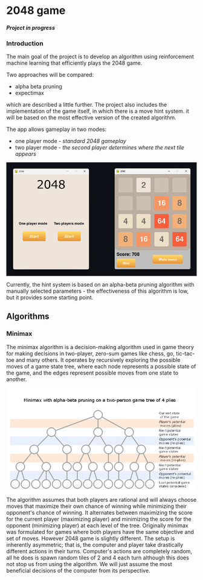 # 2048 game
#### _Project in progress_

### Introduction
The main goal of the project is to develop an algorithm using reinforcement machine learning that efficiently plays the 2048 game.

Two approaches will be compared:
- alpha beta pruning
- expectimax 

which are described a little further.
The project also includes the implementation of the game itself, in which there is a move hint system. it will be based on the most effective version of the created algorithm.

The app allows gameplay in two modes:
- one player mode - _standard 2048 gameplay_
- two player mode - _the second player determines where the next tile appears_

<div style="text-align:center">
  <img src="README_files/gameplay.png" style="display:block; margin: 0 auto;">
</div>

Currently, the hint system is based on an alpha-beta pruning algorithm with manually selected parameters - the effectiveness of this algorithm is low, but it provides some starting point.

## Algorithms

### Minimax
The minimax algorithm is a decision-making algorithm used in game theory for making decisions in two-player, zero-sum games like chess, go, tic-tac-toe and many others. It operates by recursively exploring the possible moves of a game state tree, where each node represents a possible state of the game, and the edges represent possible moves from one state to another.

<div style="text-align:center">
  <img src="README_files/minimax.png" style="display:block; margin: 0 auto;">
</div>

The algorithm assumes that both players are rational and will always choose moves that maximize their own chance of winning while minimizing their opponent's chance of winning. It alternates between maximizing the score for the current player (maximizing player) and minimizing the score for the opponent (minimizing player) at each level of the tree. 
Originally minimax was formulated for games where both players have the same objective and set of moves. However 2048 game is slightly different. 
The setup is inherently asymmetric; that is, the computer and player take drastically different actions in their turns. Computer's actions are completely random, all he does is spawn random tiles of 2 and 4 each turn although this does not stop us from using the algorithm. We will just assume the most beneficial decisions of the computer from its perspective.

